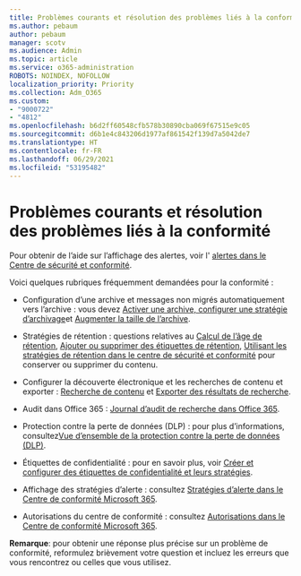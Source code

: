 ```yaml
---
title: Problèmes courants et résolution des problèmes liés à la conformité
ms.author: pebaum
author: pebaum
manager: scotv
ms.audience: Admin
ms.topic: article
ms.service: o365-administration
ROBOTS: NOINDEX, NOFOLLOW
localization_priority: Priority
ms.collection: Adm_O365
ms.custom:
- "9000722"
- "4812"
ms.openlocfilehash: b6d2ff60548cfb578b30890cba069f67515e9c05
ms.sourcegitcommit: d6b1e4c843206d1977af861542f139d7a5042de7
ms.translationtype: HT
ms.contentlocale: fr-FR
ms.lasthandoff: 06/29/2021
ms.locfileid: "53195482"
---
```

# <a name="compliance-common-issues-and-resolutions"></a>Problèmes courants et résolution des problèmes liés à la conformité

Pour obtenir de l’aide sur l’affichage des alertes, voir l' [alertes dans le Centre de sécurité et conformité](/microsoft-365/compliance/alert-policies).

Voici quelques rubriques fréquemment demandées pour la conformité :

- Configuration d’une archive et messages non migrés automatiquement vers l’archive : vous devez [Activer une archive, configurer une stratégie d’archivage](/microsoft-365/compliance/set-up-an-archive-and-deletion-policy-for-mailboxes)et [Augmenter la taille de l’archive](/microsoft-365/compliance/enable-unlimited-archiving).

- Stratégies de rétention : questions relatives au [Calcul de l’âge de rétention](/exchange/security-and-compliance/messaging-records-management/retention-age), [Ajouter ou supprimer des étiquettes de rétention](/exchange/security-and-compliance/messaging-records-management/add-or-remove-retention-tags), [Utilisant les stratégies de rétention dans le centre de sécurité et conformité](/exchange/security-and-compliance/messaging-records-management/create-a-retention-policy) pour conserver ou supprimer du contenu.

- Configurer la découverte électronique et les recherches de contenu et exporter : [Recherche de contenu](/microsoft-365/compliance/content-search) et [Exporter des résultats de recherche](/microsoft-365/compliance/export-search-results).

- Audit dans Office 365 : [Journal d’audit de recherche dans Office 365](/microsoft-365/compliance/search-the-audit-log-in-security-and-compliance).

- Protection contre la perte de données (DLP) : pour plus d’informations, consultez[Vue d’ensemble de la protection contre la perte de données (DLP)](/microsoft-365/compliance/data-loss-prevention-policies).
 
- Étiquettes de confidentialité : pour en savoir plus, voir [Créer et configurer des étiquettes de confidentialité et leurs stratégies](/microsoft-365/compliance/create-sensitivity-labels).

- Affichage des stratégies d’alerte : consultez [Stratégies d’alerte dans le Centre de conformité Microsoft 365](/microsoft-365/compliance/alert-policies).

- Autorisations du centre de conformité : consultez [Autorisations dans le Centre de conformité Microsoft 365](/microsoft-365/compliance/microsoft-365-compliance-center-permissions).

**Remarque**: pour obtenir une réponse plus précise sur un problème de conformité, reformulez brièvement votre question et incluez les erreurs que vous rencontrez ou celles que vous utilisez.
